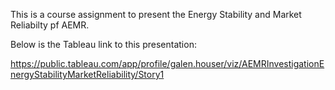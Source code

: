 This is a course assignment to present the Energy Stability and Market Reliabilty pf AEMR.

Below is the Tableau link to this presentation: 

https://public.tableau.com/app/profile/galen.houser/viz/AEMRInvestigationEnergyStabilityMarketReliability/Story1
